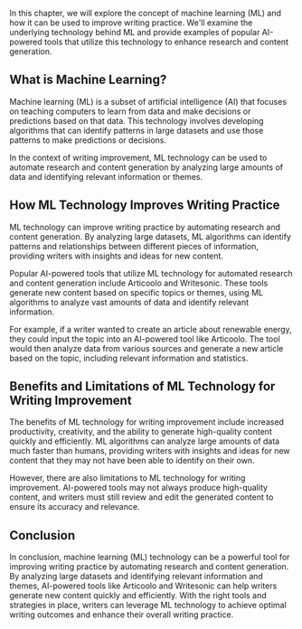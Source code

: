 
In this chapter, we will explore the concept of machine learning (ML) and how it can be used to improve writing practice. We'll examine the underlying technology behind ML and provide examples of popular AI-powered tools that utilize this technology to enhance research and content generation.

What is Machine Learning?
-------------------------

Machine learning (ML) is a subset of artificial intelligence (AI) that focuses on teaching computers to learn from data and make decisions or predictions based on that data. This technology involves developing algorithms that can identify patterns in large datasets and use those patterns to make predictions or decisions.

In the context of writing improvement, ML technology can be used to automate research and content generation by analyzing large amounts of data and identifying relevant information or themes.

How ML Technology Improves Writing Practice
-------------------------------------------

ML technology can improve writing practice by automating research and content generation. By analyzing large datasets, ML algorithms can identify patterns and relationships between different pieces of information, providing writers with insights and ideas for new content.

Popular AI-powered tools that utilize ML technology for automated research and content generation include Articoolo and Writesonic. These tools generate new content based on specific topics or themes, using ML algorithms to analyze vast amounts of data and identify relevant information.

For example, if a writer wanted to create an article about renewable energy, they could input the topic into an AI-powered tool like Articoolo. The tool would then analyze data from various sources and generate a new article based on the topic, including relevant information and statistics.

Benefits and Limitations of ML Technology for Writing Improvement
-----------------------------------------------------------------

The benefits of ML technology for writing improvement include increased productivity, creativity, and the ability to generate high-quality content quickly and efficiently. ML algorithms can analyze large amounts of data much faster than humans, providing writers with insights and ideas for new content that they may not have been able to identify on their own.

However, there are also limitations to ML technology for writing improvement. AI-powered tools may not always produce high-quality content, and writers must still review and edit the generated content to ensure its accuracy and relevance.

Conclusion
----------

In conclusion, machine learning (ML) technology can be a powerful tool for improving writing practice by automating research and content generation. By analyzing large datasets and identifying relevant information and themes, AI-powered tools like Articoolo and Writesonic can help writers generate new content quickly and efficiently. With the right tools and strategies in place, writers can leverage ML technology to achieve optimal writing outcomes and enhance their overall writing practice.
